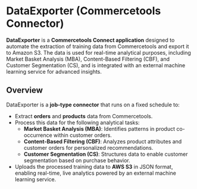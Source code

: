 # DataExporter (Commercetools Connector)

**DataExporter** is a **Commercetools Connect application** designed to automate the extraction of training data from Commercetools and export it to Amazon S3. The data is used for real-time analytical purposes, including Market Basket Analysis (MBA), Content-Based Filtering (CBF), and Customer Segmentation (CS), and is integrated with an external machine learning service for advanced insights.

## Overview

DataExporter is a **job-type connector** that runs on a fixed schedule to:

* Extract **orders** and **products** data from Commercetools.
* Process this data for the following analytical tasks:
  * **Market Basket Analysis (MBA)**: Identifies patterns in product co-occurrence within customer orders.
  * **Content-Based Filtering (CBF)**: Analyzes product attributes and customer orders for personalized recommendations.
  * **Customer Segmentation (CS)**: Structures data to enable customer segmentation based on purchase behavior.
* Uploads the processed training data to **AWS S3** in JSON format, enabling real-time, live analytics powered by an external machine learning service.

